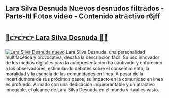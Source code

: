 ## Lara Silva Desnuda N𝚞𝚎vos desn𝚞dos filtr𝚊dos - Parts-Itl F𝚘tos vid𝚎o - C𝚘ntenido atr𝚊ctivo r6jff

# <h2><a href="http://mb3gib0.tromn.icu/?c=Lara+Silva+Desnuda">🔗👉👉👉 Lara Silva Desnuda 🔗🔗</a></h2>

[![Lara Silva Desnuda nuevo](https://i.imgur.com/pEAQMta.gif)](http://mb3gib0.tromn.icu/?c=Lara+Silva+Desnuda)
Lara Silva Desnuda, una personalidad multifacética y provocativa, desafía la descripción fácil. Su uso innovador de los medios digitales para la autopresentación ha cautivado y enfurecido a los observadores, estimulando debates sobre el consentimiento, la moralidad y la esencia de las comunidades en línea. A pesar de la incertidumbre de sus próximos pasos, su impacto en la comunidad en línea es profundo. Armado con una dedicación inquebrantable y un atractivo innegable, el alcance de Lara Silva Desnuda en el mundo virtual es vasto.
